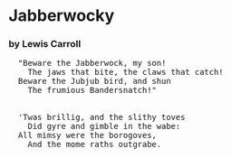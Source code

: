 # Jabberwocky
### by Lewis Carroll

<pre>
  "Beware the Jabberwock, my son!
    The jaws that bite, the claws that catch!
  Beware the Jubjub bird, and shun
    The frumious Bandersnatch!"


  'Twas brillig, and the slithy toves
    Did gyre and gimble in the wabe:
  All mimsy were the borogoves,
    And the mome raths outgrabe.
</pre>
